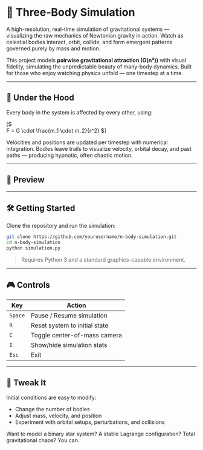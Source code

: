 # 🌌 Three-Body Simulation

A high-resolution, real-time simulation of gravitational systems — visualizing the raw mechanics of Newtonian gravity in action. Watch as celestial bodies interact, orbit, collide, and form emergent patterns governed purely by mass and motion.

This project models **pairwise gravitational attraction (O(n²))** with visual fidelity, simulating the unpredictable beauty of many-body dynamics. Built for those who enjoy watching physics unfold — one timestep at a time.

---

## 🧠 Under the Hood

Every body in the system is affected by every other, using:

[$\
F = G \cdot \frac{m_1 \cdot m_2}{r^2}
\$]

Velocities and positions are updated per timestep with numerical integration. Bodies leave trails to visualize velocity, orbital decay, and past paths — producing hypnotic, often chaotic motion.

---

## 📸 Preview



---

## 🛠️ Getting Started

Clone the repository and run the simulation:

```bash
git clone https://github.com/yourusername/n-body-simulation.git
cd n-body-simulation
python simulation.py
```

> Requires Python 3 and a standard graphics-capable environment.

---

## 🎮 Controls

| Key        | Action                              |
|------------|-------------------------------------|
| `Space`    | Pause / Resume simulation           |
| `R`        | Reset system to initial state       |
| `C`        | Toggle center-of-mass camera        |
| `I`        | Show/hide simulation stats          |
| `Esc`      | Exit                                |

---

## 🧭 Tweak It

Initial conditions are easy to modify:
- Change the number of bodies
- Adjust mass, velocity, and position
- Experiment with orbital setups, perturbations, and collisions

Want to model a binary star system? A stable Lagrange configuration? Total gravitational chaos? You can.
